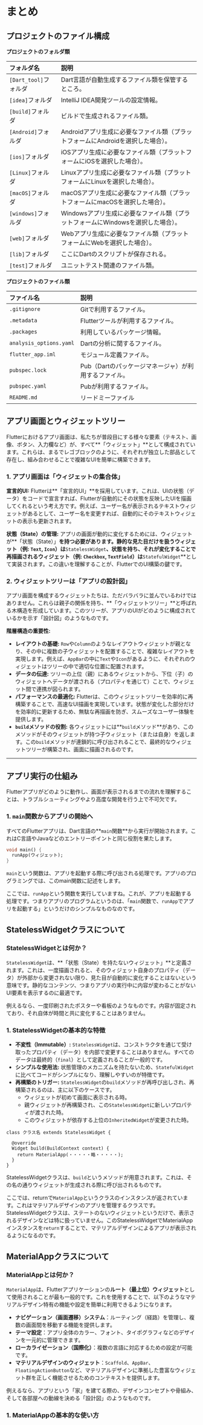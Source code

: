   # まとめ

## プロジェクトのファイル構成

**プロジェクトのフォルダ類**

| フォルダ名             | 説明                                                       |
| :--------------------- | :--------------------------------------------------------- |
| `[Dart_tool]`フォルダ  | Dart言語が自動生成するファイル類を保管するところ。         |
| `[idea]`フォルダ       | IntelliJ IDEA開発ツールの設定情報。                        |
| `[build]`フォルダ      | ビルドで生成されるファイル類。                             |
| `[Android]`フォルダ    | Androidアプリ生成に必要なファイル類（プラットフォームにAndroidを選択した場合）。 |
| `[ios]`フォルダ        | iOSアプリ生成に必要なファイル類（プラットフォームにiOSを選択した場合）。     |
| `[Linux]`フォルダ      | Linuxアプリ生成に必要なファイル類（プラットフォームにLinuxを選択した場合）。 |
| `[macOS]`フォルダ      | macOSアプリ生成に必要なファイル類（プラットフォームにmacOSを選択した場合）。 |
| `[windows]`フォルダ    | Windowsアプリ生成に必要なファイル類（プラットフォームにWindowsを選択した場合）。 |
| `[web]`フォルダ        | Webアプリ生成に必要なファイル類（プラットフォームにWebを選択した場合）。     |
| `[lib]`フォルダ        | ここにDartのスクリプトが保存される。                       |
| `[test]`フォルダ       | ユニットテスト関連のファイル類。                           |

**プロジェクトのファイル類**

| ファイル名                 | 説明                                   |
| :------------------------- | :------------------------------------- |
| `.gitignore`               | Gitで利用するファイル。                |
| `.metadata`                | Flutterツールが利用するファイル。      |
| `.packages`                | 利用しているパッケージ情報。           |
| `analysis_options.yaml`    | Dartの分析に関するファイル。           |
| `flutter_app.iml`          | モジュール定義ファイル。               |
| `pubspec.lock`             | Pub（Dartのパッケージマネージャ）が利用するファイル。 |
| `pubspec.yaml`             | Pubが利用するファイル。                |
| `README.md`                | リードミーファイル                     |

## アプリ画面とウィジェットツリー

Flutterにおけるアプリ画面は、私たちが普段目にする様々な要素（テキスト、画像、ボタン、入力欄など）が、すべて**「ウィジェット」**として構成されています。これらは、まるでレゴブロックのように、それぞれが独立した部品として存在し、組み合わせることで複雑なUIを簡単に構築できます。

### 1. アプリ画面は「ウィジェットの集合体」

**宣言的UI:** Flutterは**「宣言的UI」**を採用しています。これは、UIの状態（データ）をコードで宣言すれば、Flutterが自動的にその状態を反映したUIを描画してくれるという考え方です。例えば、ユーザー名が表示されるテキストウィジェットがあるとして、ユーザー名を変更すれば、自動的にそのテキストウィジェットの表示も更新されます。

**状態（State）の管理:** アプリの画面が動的に変化するためには、ウィジェットが**「状態（State）」**を持つ必要があります。静的な見た目だけを扱うウィジェット（例: `Text`, `Icon`）は**`StatelessWidget`**、状態を持ち、それが変化することで再描画されるウィジェット（例: `Checkbox`, `TextField`）は**`StatefulWidget`**として実装されます。この違いを理解することが、FlutterでのUI構築の鍵です。

### 2. ウィジェットツリーは「アプリの設計図」

アプリ画面を構成するウィジェットたちは、ただバラバラに並んでいるわけではありません。これらは親子の関係を持ち、**「ウィジェットツリー」**と呼ばれる木構造を形成しています。このツリーが、アプリのUIがどのように構成されているかを示す「設計図」のようなものです。

**階層構造の重要性:**
* **レイアウトの基礎:** `Row`や`Column`のようなレイアウトウィジェットが親となり、その中に複数の子ウィジェットを配置することで、複雑なレイアウトを実現します。例えば、`AppBar`の中に`Text`や`Icon`があるように、それぞれのウィジェットはツリーの中で適切な位置に配置されます。
* **データの伝達:** ツリーの上位（親）にあるウィジェットから、下位（子）のウィジェットへデータが渡される（プロパティを通じて）ことで、ウィジェット間で連携が図られます。
* **パフォーマンスの最適化:** Flutterは、このウィジェットツリーを効率的に再構築することで、高速なUI描画を実現しています。状態が変化した部分だけを効率的に更新するため、無駄な再描画を防ぎ、スムーズなユーザー体験を提供します。
* **`build`メソッドの役割:** 各ウィジェットには**`build`メソッド**があり、このメソッドがそのウィジェットが持つ子ウィジェット（または自身）を返します。この`build`メソッドが連鎖的に呼び出されることで、最終的なウィジェットツリーが構築され、画面に描画されるのです。

---

## アプリ実行の仕組み

Flutterアプリがどのように動作し、画面が表示されるまでの流れを理解することは、トラブルシューティングやより高度な開発を行う上で不可欠です。

### 1. `main`関数からアプリの開始へ

すべてのFlutterアプリは、Dart言語の**`main`関数**から実行が開始されます。これはC言語やJavaなどのエントリーポイントと同じ役割を果たします。

```dart
void main() {
  runApp(ウィジェット); 
}
```
`main`という関数は、アプリを起動する際に呼び出される処理です。アプリのプログラミングでは、このmain関数に記述をします。

ここでは、`runApp`という関数を実行していますね。これが、アプリを起動する処理です。つまりアプリのプログラムというのは、「`main`関数で、`runApp`でアプリを起動する」というだけのシンプルなものなのです。

## StatelessWidgetクラスについて

### StatelessWidgetとは何か？

`StatelessWidget`は、**「状態（State）を持たないウィジェット」**と定義されます。これは、一度描画されると、そのウィジェット自身のプロパティ（データ）が外部から変更されない限り、見た目が自動的に変化することはないという意味です。静的なコンテンツ、つまりアプリの実行中に内容が変わることがないUI要素を表示するのに最適です。

例えるなら、一度印刷されたポスターや看板のようなものです。内容が固定されており、それ自体が時間と共に変化することはありません。

### 1. StatelessWidgetの基本的な特徴

* **不変性（Immutable）:** `StatelessWidget`は、コンストラクタを通じて受け取ったプロパティ（データ）を内部で変更することはありません。すべてのデータは最終的（`final`）として定義されることが一般的です。
* **シンプルな使用法:** 状態管理のメカニズムを持たないため、`StatefulWidget`に比べてコードがシンプルになり、理解しやすいのが特徴です。
* **再構築のトリガー:** `StatelessWidget`の`build`メソッドが再呼び出しされ、再構築されるのは、主に以下のケースです。
    * ウィジェットが初めて画面に表示される時。
    * 親ウィジェットが再構築され、この`StatelessWidget`に新しいプロパティが渡された時。
    * このウィジェットが依存する上位の`InheritedWidget`が変更された時。

```
class クラス名 extends StatelessWidget {
  
  @override
  Widget build(BuildContext context) {
    return MaterialApp(・・・・・略・・・・・);
  }
}
```      
StatelessWidgetクラスは、`build`というメソッドが用意されます。これは、その名の通りウィジェットが生成される際に呼び出されるものです。

ここでは、returnで`MaterialApp`というクラスのインスタンスが返されています。これはマテリアルデザインのアプリを管理するクラスです。StatelessWidgetクラスは、ステートのないウィジェットというだけで、表示されるデザインなどは特に扱っていません。このStatelessWidgetでMaterialAppインスタンスを`return`することで、マテリアルデザインによるアプリが表示されるようになるのです。

## MaterialAppクラスについて

### MaterialAppとは何か？

`MaterialApp`は、Flutterアプリケーションの**ルート（最上位）ウィジェット**として使用されることが最も一般的です。これを使用することで、以下のようなマテリアルデザイン特有の機能や設定を簡単に利用できるようになります。

* **ナビゲーション（画面遷移）システム**：ルーティング（経路）を管理し、複数の画面間を移動する機能を提供します。
* **テーマ設定**：アプリ全体のカラー、フォント、タイポグラフィなどのデザインを一元的に管理できます。
* **ローカライゼーション（国際化）**：複数の言語に対応するための設定が可能です。
* **マテリアルデザインのウィジェット**：`Scaffold`、`AppBar`、`FloatingActionButton`など、マテリアルデザインに準拠した豊富なウィジェット群を正しく機能させるためのコンテキストを提供します。

例えるなら、アプリという「家」を建てる際の、デザインコンセプトや骨組み、そして各部屋への動線を決める「設計図」のようなものです。

### 1. MaterialAppの基本的な使い方
